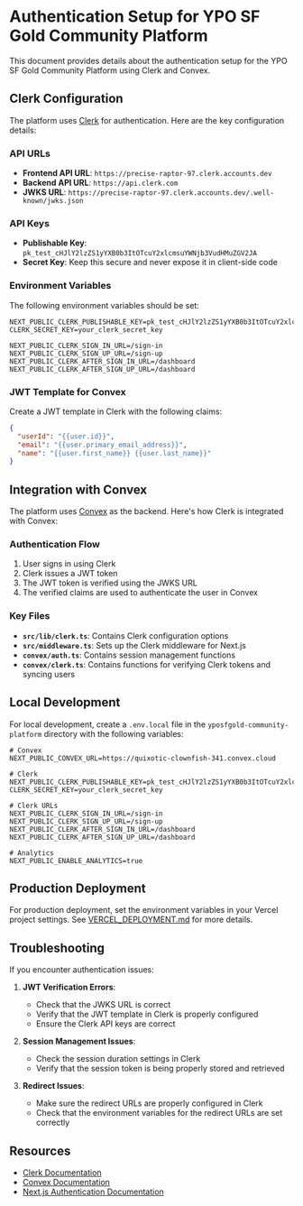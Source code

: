 # Authentication Setup for YPO SF Gold Community Platform

This document provides details about the authentication setup for the YPO SF Gold Community Platform using Clerk and Convex.

## Clerk Configuration

The platform uses [Clerk](https://clerk.com) for authentication. Here are the key configuration details:

### API URLs

- **Frontend API URL**: `https://precise-raptor-97.clerk.accounts.dev`
- **Backend API URL**: `https://api.clerk.com`
- **JWKS URL**: `https://precise-raptor-97.clerk.accounts.dev/.well-known/jwks.json`

### API Keys

- **Publishable Key**: `pk_test_cHJlY2lzZS1yYXB0b3ItOTcuY2xlcmsuYWNjb3VudHMuZGV2JA`
- **Secret Key**: Keep this secure and never expose it in client-side code

### Environment Variables

The following environment variables should be set:

```
NEXT_PUBLIC_CLERK_PUBLISHABLE_KEY=pk_test_cHJlY2lzZS1yYXB0b3ItOTcuY2xlcmsuYWNjb3VudHMuZGV2JA
CLERK_SECRET_KEY=your_clerk_secret_key

NEXT_PUBLIC_CLERK_SIGN_IN_URL=/sign-in
NEXT_PUBLIC_CLERK_SIGN_UP_URL=/sign-up
NEXT_PUBLIC_CLERK_AFTER_SIGN_IN_URL=/dashboard
NEXT_PUBLIC_CLERK_AFTER_SIGN_UP_URL=/dashboard
```

### JWT Template for Convex

Create a JWT template in Clerk with the following claims:

```json
{
  "userId": "{{user.id}}",
  "email": "{{user.primary_email_address}}",
  "name": "{{user.first_name}} {{user.last_name}}"
}
```

## Integration with Convex

The platform uses [Convex](https://convex.dev) as the backend. Here's how Clerk is integrated with Convex:

### Authentication Flow

1. User signs in using Clerk
2. Clerk issues a JWT token
3. The JWT token is verified using the JWKS URL
4. The verified claims are used to authenticate the user in Convex

### Key Files

- **`src/lib/clerk.ts`**: Contains Clerk configuration options
- **`src/middleware.ts`**: Sets up the Clerk middleware for Next.js
- **`convex/auth.ts`**: Contains session management functions
- **`convex/clerk.ts`**: Contains functions for verifying Clerk tokens and syncing users

## Local Development

For local development, create a `.env.local` file in the `yposfgold-community-platform` directory with the following variables:

```
# Convex
NEXT_PUBLIC_CONVEX_URL=https://quixotic-clownfish-341.convex.cloud

# Clerk
NEXT_PUBLIC_CLERK_PUBLISHABLE_KEY=pk_test_cHJlY2lzZS1yYXB0b3ItOTcuY2xlcmsuYWNjb3VudHMuZGV2JA
CLERK_SECRET_KEY=your_clerk_secret_key

# Clerk URLs
NEXT_PUBLIC_CLERK_SIGN_IN_URL=/sign-in
NEXT_PUBLIC_CLERK_SIGN_UP_URL=/sign-up
NEXT_PUBLIC_CLERK_AFTER_SIGN_IN_URL=/dashboard
NEXT_PUBLIC_CLERK_AFTER_SIGN_UP_URL=/dashboard

# Analytics
NEXT_PUBLIC_ENABLE_ANALYTICS=true
```

## Production Deployment

For production deployment, set the environment variables in your Vercel project settings. See [VERCEL_DEPLOYMENT.md](../../VERCEL_DEPLOYMENT.md) for more details.

## Troubleshooting

If you encounter authentication issues:

1. **JWT Verification Errors**:
   - Check that the JWKS URL is correct
   - Verify that the JWT template in Clerk is properly configured
   - Ensure the Clerk API keys are correct

2. **Session Management Issues**:
   - Check the session duration settings in Clerk
   - Verify that the session token is being properly stored and retrieved

3. **Redirect Issues**:
   - Make sure the redirect URLs are properly configured in Clerk
   - Check that the environment variables for the redirect URLs are set correctly

## Resources

- [Clerk Documentation](https://clerk.com/docs)
- [Convex Documentation](https://docs.convex.dev)
- [Next.js Authentication Documentation](https://nextjs.org/docs/authentication) 